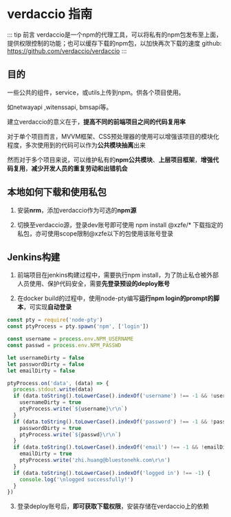# verdaccio 指南

::: tip 前言
verdaccio是一个npm的代理工具，可以将私有的npm包发布至上面，提供权限控制的功能；也可以缓存下载的npm包，以加快再次下载的速度
github: https://github.com/verdaccio/verdaccio
:::

## 目的

一些公共的组件，service，或utils上传到npm。供各个项目使用。

如netwayapi ,witenssapi, bmsapi等。

建立verdaccio的意义在于，**提高不同的前端项目之间的代码复用率**

对于单个项目而言，MVVM框架、CSS预处理器的使用可以增强该项目的模块化程度，多次使用到的代码可以作为**公共模块抽离**出来

然而对于多个项目来说，可以维护私有的**npm公共模块**、**上层项目框架**，**增强代码复用**，**减少开发人员的重复劳动和出错机会**

## 本地如何下载和使用私包

1. 安装**nrm**，添加verdaccio作为可选的**npm源**

2. 切换至verdaccio源，登录dev账号即可使用 npm install @xzfe/* 下载指定的私包，亦可使用scope限制@xzfe以下的包使用该账号登录

## Jenkins构建

1. 前端项目在jenkins构建过程中，需要执行npm install，为了防止私仓被外部人员使用、保护代码安全，需要**先登录预设的deploy账号**

2. 在docker build的过程中，使用node-pty编写**运行npm login的prompt的脚本**，可实现**自动登录**

```js
const pty = require('node-pty')
const ptyProcess = pty.spawn('npm', ['login'])

const username = process.env.NPM_USERNAME
const passwd = process.env.NPM_PASSWD

let usernameDirty = false
let passwordDirty = false
let emailDirty = false

ptyProcess.on('data', (data) => {
  process.stdout.write(data)
  if (data.toString().toLowerCase().indexOf('username') !== -1 && !usernameDirty) {
    usernameDirty = true
    ptyProcess.write(`${username}\r\n`)
  }
  if (data.toString().toLowerCase().indexOf('password') !== -1 && !passwordDirty) {
    passwordDirty = true
    ptyProcess.write(`${passwd}\r\n`)
  }
  if (data.toString().toLowerCase().indexOf('email') !== -1 && !emailDirty) {
    emailDirty = true
    ptyProcess.write('zhi.huang@bluestonehk.com\r\n')
  }
  if (data.toString().toLowerCase().indexOf('logged in') !== -1) {
    console.log('\nlogged successfully!')
  }
})

```

3. 登录deploy账号后，**即可获取下载权限**，安装存储在verdaccio上的依赖
